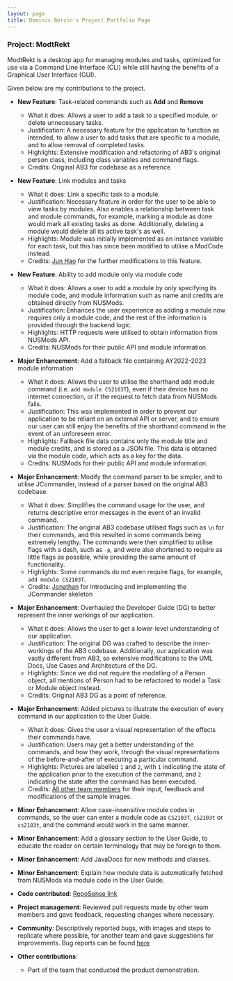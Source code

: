 ```yaml
---
layout: page
title: Dominic Berzin's Project Portfolio Page
---
```


### Project: ModtRekt

ModtRekt is a desktop app for managing modules and tasks, optimized for use via a Command Line Interface (CLI) while still having the benefits of a Graphical User Interface (GUI).

Given below are my contributions to the project.

* **New Feature**: Task-related commands such as **Add** and **Remove**
  * What it does: Allows a user to add a task to a specified module, or delete unnecessary tasks.
  * Justification: A necessary feature for the application to function as intended, to allow a user to add tasks that
  are specific to a module, and to allow removal of completed tasks.
  * Highlights: Extensive modification and refactoring of AB3's original
  person class, including class variables and command flags.
  * Credits: Original AB3 for codebase as a reference

* **New Feature**: Link modules and tasks
  * What it does: Link a specific task to a module.
  * Justification: Necessary feature in order for the user to be able to view tasks by modules. Also enables a relationship
  between task and module commands, for example, marking a module as done would mark all existing tasks as done. Additionally,
  deleting a module would delete all its active task's as well.
  * Highlights: Module was initially implemented as an instance variable for each task, but this
  has since been modified to utilise a ModCode instead.
  * Credits: [Jun Hao](https://github.com/hojunhao2000) for the further modifications to this feature.

* **New Feature**: Ability to add module only via module code
  * What it does: Allows a user to add a module by only specifying its module code,
  and module information such as name and credits are obtained directly from NUSMods.
  * Justification: Enhances the user experience as adding a module now requires only a module code,
  and the rest of the information is provided through the backend logic.
  * Highlights: HTTP requests were utilised to obtain information from NUSMods API.
  * Credits: NUSMods for their public API and module information.

* **Major Enhancement**: Add a fallback file containing AY2022-2023 module information
  * What it does: Allows the user to utilise the shorthand add module command (i.e. `add module CS2103T`), even
  if their device has no internet connection, or if the request to fetch data from NUSMods fails.
  * Justification: This was implemented in order to prevent our application to be reliant on an external API
  or server, and to ensure our user can still enjoy the benefits of the shorthand command in the event of an unforeseen
  error.
  * Highlights: Fallback file data contains only the module title and module credits, and is stored as a JSON
  file. This data is obtained via the module code, which acts as a key for the data.
  * Credits: NUSMods for their public API and module information.
  
* **Major Enhancement**: Modify the command parser to be simpler, and to utilise JCommander, instead of a parser based on the original AB3
  codebase.
  * What it does: Simplifies the command usage for the user, and returns descriptive
  error messages in the event of an invalid command.
  * Justification: The original AB3 codebase utilised flags such as `\n` for their commands, and this resulted in some commands
  being extremely lengthy. The commands were then simplified to utilise flags with a dash, such as `-p`, and were also shortened
  to require as little flags as possible, while providing the same amount of functionality.
  * Highlights: Some commands do not even require flags, for example, `add module CS2103T`.
  * Credits: [Jonathan](https://github.com/jontmy) for introducing and implementing the JCommander skeleton

* **Major Enhancement**: Overhauled the Developer Guide (DG) to better represent the inner workings of our application. 
  * What it does: Allows the user to get a lower-level understanding of our application.
  * Justification: The original DG was crafted to describe the inner-workings of the AB3 codebase. Additionally, our application
  was vastly different from AB3, so extensive modifications to the UML Docs, Use Cases and Architecture of the DG.
  * Highlights: Since we did not require the modelling of a Person object, all mentions of Person had to be refactored
  to model a Task or Module object instead.
  * Credits: Original AB3 DG as a point of reference.

* **Major Enhancement**: Added pictures to illustrate the execution of every command in our application to the User Guide.
  * What it does: Gives the user a visual representation of the effects their commands have.
  * Justification: Users may get a better understanding of the commands, and how they work, through the visual representations
  of the before-and-after of executing a particular command.
  * Highlights: Pictures are labelled `1` and `2`, with `1` indicating the state of the application prior to the
  execution of the command, and `2` indicating the state after the command has been executed.
  * Credits: [All other team members](https://github.com/orgs/AY2223S1-CS2103T-W10-4/people) for their input, feedback 
  and modifications of the sample images.

* **Minor Enhancement**: Allow case-insensitive module codes in commands, so the user can enter a module code as `CS2103T`, 
`cS2103t` or `cs2103t`, and the command would work in the same manner.

* **Minor Enhancement**: Add a glossary section to the User Guide, to educate the reader on certain terminology that may be 
foreign to them.

* **Minor Enhancement**: Add JavaDocs for new methods and classes.

* **Minor Enhancement**: Explain how module data is automatically fetched from NUSMods via module code in the User Guide.

* **Code contributed**: [RepoSense link](https://nus-cs2103-ay2223s1.github.io/tp-dashboard/?search=domoberzin&breakdown=true&sort=groupTitle&sortWithin=title&timeframe=commit&mergegroup=&groupSelect=groupByRepos&checkedFileTypes=docs~functional-code~test-code~other)

* **Project management**: Reviewed pull requests made by other team members and gave feedback, requesting changes where necessary.

* **Community**: Descriptively reported bugs, with images and steps to replicate where possible,
for another team and gave suggestions for improvements. Bug reports can be found [here](https://github.com/domoberzin/ped/issues)

* **Other contributions**: 
  * Part of the team that conducted the product demonstration.
